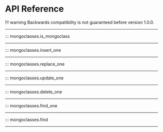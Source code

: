 # API Reference


!!! warning
    Backwards compatibility is not guaranteed before version 1.0.0.
___

::: mongoclasses.is_mongoclass
___

::: mongoclasses.insert_one
___

::: mongoclasses.replace_one
___

::: mongoclasses.update_one
___

::: mongoclasses.delete_one
___

::: mongoclasses.find_one
___

::: mongoclasses.find
___
